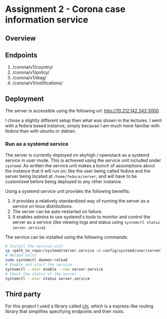 # Assignment 2 - Corona case information service

## Overview

## Endpoints

1. /corona/v1/country/
2. /corona/v1/policy/
3. /corona/v1/diag/
4. /corona/v1/notifications/

## Deployment

The server is accessible using the following url: http://10.212.142.242:3000

I chose a slightly different setup then what was shown in the lectures. I went with a fedora based instance, simply because I am much more familiar with fedora than with ubuntu or debian.

### Run as a systemd service

The server is currently deployed on skyhigh / openstack as a systemd service in user mode. This is achieved using the service unit included under `systemd`.
As written the service unit makes a bunch of assumptions about the instance that it will run on; like the user being called fedora and the server being located at `/home/fedora/server`; and will have to be customized before being deployed to any other instance.

Using a systemd service unit provides the following benefits:
1. It provides a relatively standardized way of running the server as a service on linux distributions.
2. The server can be auto-restarted on failure.
3. It enables admins to use systemd's tools to monitor and control the server as a service (like viewing logs and status using `systemctl status server.service`).

The service can be installed using the following commands:
```bash
# Install the service unit
cp <path_to_repo>/systemd/server.service ~/.config/systemd/user/server.service
# Reload units
sudo systemctl daemon-reload
# Enable and start the service
systemctl --user enable --now server.service
# Check the status of the server
systemctl --user status server.service
```

## Third party

For this project I used a library called [chi][1], which is a express-like routing library that simplifies specifying endpoints and their routs.

[1]: https://github.com/go-chi/chi

